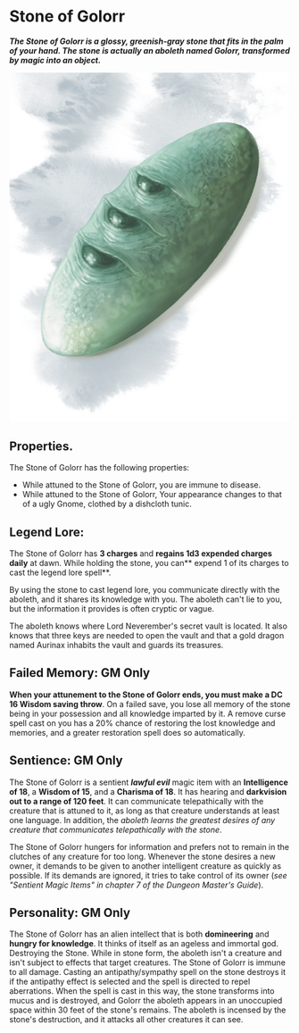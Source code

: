 # Stone of Golorr
***The Stone of Golorr is a glossy, greenish-gray stone that fits in the palm of your hand. The stone is actually an  aboleth named Golorr, transformed by magic into an object.***

![stone of golorr](../assets/Stone_of_golorr-5e.webp)

## **Properties**. 
The Stone of Golorr has the following properties:
* While attuned to the Stone of Golorr, you are immune to disease.
* While attuned to the Stone of Golorr, Your appearance changes to that of a ugly Gnome, clothed by a dishcloth tunic.

## **Legend Lore:** 
The Stone of Golorr has **3 charges** and **regains 1d3 expended charges daily** at dawn. While holding the stone, you can** expend 1 of its charges to cast the  legend lore spell**.

By using the stone to cast  legend lore, you communicate directly with the  aboleth, and it shares its knowledge with you. The aboleth can't lie to you, but the information it provides is often cryptic or vague.

The aboleth knows where Lord Neverember's secret vault is located. It also knows that three keys are needed to open the vault and that a gold dragon named Aurinax inhabits the vault and guards its treasures.

## **Failed Memory: GM Only** 
**When your attunement to the Stone of Golorr ends, you must make a DC 16 Wisdom saving throw**. On a failed save, you lose all memory of the stone being in your possession and all knowledge imparted by it. A  remove curse spell cast on you has a 20% chance of restoring the lost knowledge and memories, and a  greater restoration spell does so automatically.

## **Sentience: GM Only** 
The Stone of Golorr is a sentient ***lawful evil*** magic item with an **Intelligence of 18**, a **Wisdom of 15**, and a **Charisma of 18**. It has hearing and **darkvision out to a range of 120 feet**. It can communicate telepathically with the creature that is attuned to it, as long as that creature understands at least one language. In addition, the *aboleth learns the greatest desires of any creature that communicates telepathically with the stone*.

The Stone of Golorr hungers for information and prefers not to remain in the clutches of any creature for too long. Whenever the stone desires a new owner, it demands to be given to another intelligent creature as quickly as possible. If its demands are ignored, it tries to take control of its owner (*see "Sentient Magic Items" in chapter 7 of the Dungeon Master's Guide*).

## **Personality: GM Only**
The Stone of Golorr has an alien intellect that is both **domineering** and **hungry for knowledge**. It thinks of itself as an ageless and immortal god.
Destroying the Stone. While in stone form, the  aboleth isn't a creature and isn't subject to effects that target creatures. The Stone of Golorr is immune to all damage. Casting an antipathy/sympathy spell on the stone destroys it if the antipathy effect is selected and the spell is directed to repel aberrations. When the spell is cast in this way, the stone transforms into mucus and is destroyed, and Golorr the aboleth appears in an unoccupied space within 30 feet of the stone's remains. The aboleth is incensed by the stone's destruction, and it attacks all other creatures it can see.